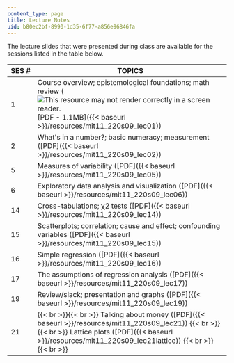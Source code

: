 ```yaml
---
content_type: page
title: Lecture Notes
uid: b80ec2bf-8990-1d35-6f77-a856e96846fa
---
```


The lecture slides that were presented during class are available for the sessions listed in the table below.

| SES # | TOPICS |
| --- | --- |
| 1 | Course overview; epistemological foundations; math review (![This resource may not render correctly in a screen reader.](/images/inacessible.gif)[PDF - 1.1MB]({{< baseurl >}}/resources/mit11_220s09_lec01)) |
| 2 | What's in a number?; basic numeracy; measurement ([PDF]({{< baseurl >}}/resources/mit11_220s09_lec02)) |
| 5 | Measures of variability ([PDF]({{< baseurl >}}/resources/mit11_220s09_lec05)) |
| 6 | Exploratory data analysis and visualization ([PDF]({{< baseurl >}}/resources/mit11_220s09_lec06)) |
| 14 | Cross-tabulations; χ2 tests ([PDF]({{< baseurl >}}/resources/mit11_220s09_lec14)) |
| 15 | Scatterplots; correlation; cause and effect; confounding variables ([PDF]({{< baseurl >}}/resources/mit11_220s09_lec15)) |
| 16 | Simple regression ([PDF]({{< baseurl >}}/resources/mit11_220s09_lec16)) |
| 17 | The assumptions of regression analysis ([PDF]({{< baseurl >}}/resources/mit11_220s09_lec17)) |
| 19 | Review/slack; presentation and graphs ([PDF]({{< baseurl >}}/resources/mit11_220s09_lec19)) |
| 21 |  {{< br >}}{{< br >}} Talking about money ([PDF]({{< baseurl >}}/resources/mit11_220s09_lec21)) {{< br >}}{{< br >}} Lattice plots ([PDF]({{< baseurl >}}/resources/mit11_220s09_lec21lattice)) {{< br >}}{{< br >}}
